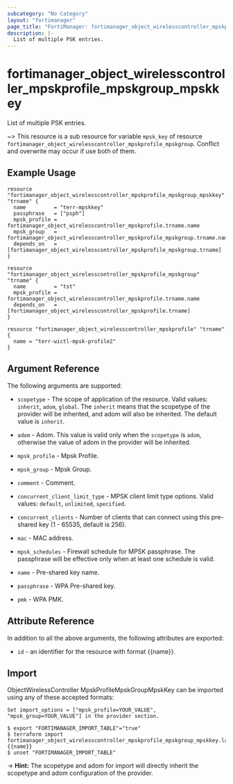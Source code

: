 ```yaml
---
subcategory: "No Category"
layout: "fortimanager"
page_title: "FortiManager: fortimanager_object_wirelesscontroller_mpskprofile_mpskgroup_mpskkey"
description: |-
  List of multiple PSK entries.
---
```


# fortimanager_object_wirelesscontroller_mpskprofile_mpskgroup_mpskkey
List of multiple PSK entries.

~> This resource is a sub resource for variable `mpsk_key` of resource `fortimanager_object_wirelesscontroller_mpskprofile_mpskgroup`. Conflict and overwrite may occur if use both of them.



## Example Usage

```hcl
resource "fortimanager_object_wirelesscontroller_mpskprofile_mpskgroup_mpskkey" "trname" {
  name         = "terr-mpskkey"
  passphrase   = ["psph"]
  mpsk_profile = fortimanager_object_wirelesscontroller_mpskprofile.trname.name
  mpsk_group   = fortimanager_object_wirelesscontroller_mpskprofile_mpskgroup.trname.name
  depends_on   = [fortimanager_object_wirelesscontroller_mpskprofile_mpskgroup.trname]
}

resource "fortimanager_object_wirelesscontroller_mpskprofile_mpskgroup" "trname" {
  name         = "tst"
  mpsk_profile = fortimanager_object_wirelesscontroller_mpskprofile.trname.name
  depends_on   = [fortimanager_object_wirelesscontroller_mpskprofile.trname]
}

resource "fortimanager_object_wirelesscontroller_mpskprofile" "trname" {
  name = "terr-wictl-mpsk-profile2"
}
```

## Argument Reference


The following arguments are supported:

* `scopetype` - The scope of application of the resource. Valid values: `inherit`, `adom`, `global`. The `inherit` means that the scopetype of the provider will be inherited, and adom will also be inherited. The default value is `inherit`.
* `adom` - Adom. This value is valid only when the `scopetype` is `adom`, otherwise the value of adom in the provider will be inherited.
* `mpsk_profile` - Mpsk Profile.
* `mpsk_group` - Mpsk Group.

* `comment` - Comment.
* `concurrent_client_limit_type` - MPSK client limit type options. Valid values: `default`, `unlimited`, `specified`.

* `concurrent_clients` - Number of clients that can connect using this pre-shared key (1 - 65535, default is 256).
* `mac` - MAC address.
* `mpsk_schedules` - Firewall schedule for MPSK passphrase. The passphrase will be effective only when at least one schedule is valid.
* `name` - Pre-shared key name.
* `passphrase` - WPA Pre-shared key.
* `pmk` - WPA PMK.


## Attribute Reference

In addition to all the above arguments, the following attributes are exported:
* `id` - an identifier for the resource with format {{name}}.

## Import

ObjectWirelessController MpskProfileMpskGroupMpskKey can be imported using any of these accepted formats:
```
Set import_options = ["mpsk_profile=YOUR_VALUE", "mpsk_group=YOUR_VALUE"] in the provider section.

$ export "FORTIMANAGER_IMPORT_TABLE"="true"
$ terraform import fortimanager_object_wirelesscontroller_mpskprofile_mpskgroup_mpskkey.labelname {{name}}
$ unset "FORTIMANAGER_IMPORT_TABLE"
```
-> **Hint:** The scopetype and adom for import will directly inherit the scopetype and adom configuration of the provider.
